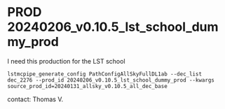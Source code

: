 # PROD 20240206_v0.10.5_lst_school_dummy_prod

I need this production for the LST school

```
lstmcpipe_generate_config PathConfigAllSkyFullDL1ab --dec_list dec_2276 --prod_id 20240206_v0.10.5_lst_school_dummy_prod --kwargs source_prod_id=20240131_allsky_v0.10.5_all_dec_base
```

contact: Thomas V.